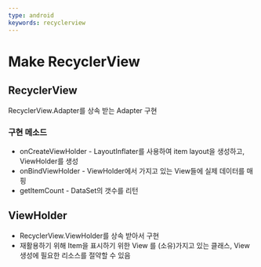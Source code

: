 ```yaml
---
type: android
keywords: recyclerview
---
```


# Make RecyclerView

## RecyclerView

RecyclerView.Adapter<ViewHolder>를 상속 받는 Adapter 구현

### 구현 메소드

- onCreateViewHolder - LayoutInflater를 사용하여 item layout을 생성하고, ViewHolder를 생성
- onBindViewHolder - ViewHolder에서 가지고 있는 View들에 실제 데이터를 매핑
- getItemCount - DataSet의 갯수를 리턴

## ViewHolder

- RecyclerView.ViewHolder를 상속 받아서 구현
- 재활용하기 위해 Item을 표시하기 위한 View 를 (소유)가지고 있는 클래스, View 생성에 필요한 리소스를 절약할 수 있음